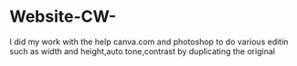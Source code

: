 # Website-CW-
I did my work with the help canva.com and photoshop to do various editin such as width and height,auto tone,contrast by duplicating the original
